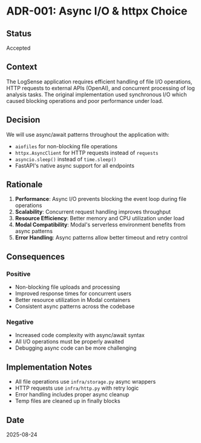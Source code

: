 # ADR-001: Async I/O & httpx Choice

## Status
Accepted

## Context
The LogSense application requires efficient handling of file I/O operations, HTTP requests to external APIs (OpenAI), and concurrent processing of log analysis tasks. The original implementation used synchronous I/O which caused blocking operations and poor performance under load.

## Decision
We will use async/await patterns throughout the application with:
- `aiofiles` for non-blocking file operations
- `httpx.AsyncClient` for HTTP requests instead of `requests`
- `asyncio.sleep()` instead of `time.sleep()`
- FastAPI's native async support for all endpoints

## Rationale
1. **Performance**: Async I/O prevents blocking the event loop during file operations
2. **Scalability**: Concurrent request handling improves throughput
3. **Resource Efficiency**: Better memory and CPU utilization under load
4. **Modal Compatibility**: Modal's serverless environment benefits from async patterns
5. **Error Handling**: Async patterns allow better timeout and retry control

## Consequences
### Positive
- Non-blocking file uploads and processing
- Improved response times for concurrent users
- Better resource utilization in Modal containers
- Consistent async patterns across the codebase

### Negative
- Increased code complexity with async/await syntax
- All I/O operations must be properly awaited
- Debugging async code can be more challenging

## Implementation Notes
- All file operations use `infra/storage.py` async wrappers
- HTTP requests use `infra/http.py` with retry logic
- Error handling includes proper async cleanup
- Temp files are cleaned up in finally blocks

## Date
2025-08-24
